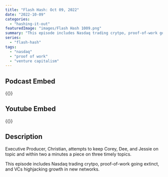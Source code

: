 ```yaml
---
title: "Flash Hash: Oct 09, 2022"
date: "2022-10-09"
categories: 
  - "hashing-it-out"
featuredImage: "images/Flash Hash 1009.png"
summary: "This episode includes Nasdaq trading crytpo, proof-of-work going extinct, and VCs highjacking growth in new networks."
series:
  - "flash-hash"
tags: 
  - "nasdaq"
  - "proof of work"
  - "venture capitalism"
---
```



## Podcast Embed
{{<podcast-embed url="https://embed.sounder.fm/play/482132">}}

## Youtube Embed
{{<youtube GX27Tq8e3lE>}}

## Description
Executive Producer, Christian, attempts to keep Corey, Dee, and Jessie on topic and within two a minutes a piece on three timely topics.

This episode includes Nasdaq trading crytpo, proof-of-work going extinct, and VCs highjacking growth in new networks.